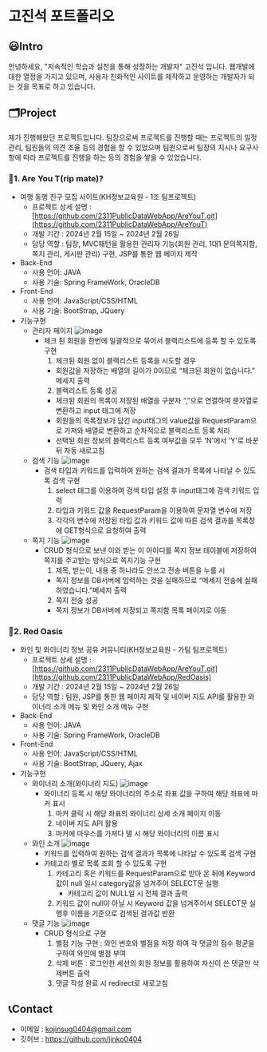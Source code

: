 # 고진석 포트폴리오

## 😃Intro
안녕하세요, "지속적인 학습과 실천을 통해 성장하는 개발자" 고진석 입니다. 웹개발에 대한 열정을 가지고 있으며, 
사용자 친화적인 사이트를 제작하고 운영하는 개발자가 되는 것을 목표로 하고 있습니다.

## 🗂Project
제가 진행해왔던 프로젝트입니다.
팀장으로써 프로젝트를 진행할 때는 프로젝트의 일정 관리, 팀원들의 의견 조율 등의 경험을 할 수 있었으며
팀원으로써 팀장의 지시나 요구사항에 따라 프로젝트를 진행을 하는 등의 경험을 쌓을 수 있었습니다.

### 🛫1. Are You T(rip mate)?
* 여행 동행 친구 모집 사이트(KH정보교육원 - 1조 팀프로젝트)
  - 프로젝트 상세 설명 : [https://github.com/2311PublicDataWebApp/AreYouT.git](https://github.com/2311PublicDataWebApp/AreYouT)
  - 개발 기간 : 2024년 2월 15일 ~ 2024년 2월 26일
  - 담당 역할 : 팀장, MVC패턴을 활용한 관리자 기능(회원 관리, 1대1 문의쪽지함, 쪽지 관리, 게시판 관리) 구현, JSP를 통한 웹 페이지 제작
* Back-End
  - 사용 언어: JAVA
  - 사용 기술: Spring FrameWork, OracleDB
* Front-End
  - 사용 언어: JavaScript/CSS/HTML
  - 사용 기술: BootStrap, JQuery
* 기능구현
  - 관리자 페이지
    ![image](https://github.com/2311PublicDataWebApp/AreYouT/assets/152952078/f1db10f9-66d8-49fd-8536-68f670ac1680)
    * 체크 된 회원을 한번에 일괄적으로 묶어서 블랙리스트에 등록 할 수 있도록 구현
      1)	체크된 회원 없이 블랙리스트 등록을 시도할 경우
        - 회원값을 저장하는 배열의 길이가 0이므로 “체크된 회원이 없습니다.” 메세지 출력
      2)	블랙리스트 등록 성공
        - 체크된 회원의 목록이 저장된 배열을 구분자 “,”으로 연결하여 문자열로 변환하고 input 태그에 저장
        - 회원들의 목록정보가 담긴 input태그의 value값을 RequestParam으로 가져와 배열로 변환하고 순차적으로 블랙리스트 등록 처리
        - 선택된 회원 정보의 블랙리스트 등록 여부값을 모두 'N'에서 'Y'로 바꾼 뒤 자동 새로고침
  - 검색 기능
    ![image](https://github.com/jinko0404/portfolio/assets/152952078/10f4bc45-8f66-4a4e-9cb8-0e0e302d962d)
    * 검색 타입과 키워드를 입력하여 원하는 검색 결과가 목록에 나타날 수 있도록 검색 구현
      1)	select 태그를 이용하여 검색 타입 설정 후 input태그에 검색 키워드 입력
      2)	타입과 키워드 값을 RequestParam을 이용하여 문자열 변수에 저장
      3)	각각의 변수에 저장된 타입 값과 키워드 값에 따른 검색 결과를 목록창에 GET형식으로 요청하여 출력
  - 쪽지 기능
    ![image](https://github.com/jinko0404/portfolio/assets/152952078/0ef87099-7f8c-4de4-b003-9c7a2d6b3cd6)
    * CRUD 형식으로 보낸 이와 받는 이 아이디를 쪽지 정보 테이블에 저장하여 쪽지를 주고받는 방식으로 쪽지기능 구현
      1)	제목, 받는이, 내용 중 하나라도 안쓰고 전송 버튼을 누를 시
        - 쪽지 정보를 DB서버에 입력하는 것을 실패하므로 “메세지 전송에 실패하였습니다.”메세지 출력
      2)	쪽지 전송 성공
        - 쪽지 정보가 DB서버에 저장되고 쪽지함 목록 페이지로 이동

### :wine_glass:2. Red Oasis
* 와인 및 와이너리 정보 공유 커뮤니티(KH정보교육원 - 가팀 팀프로젝트)
  - 프로젝트 상세 설명 : [https://github.com/2311PublicDataWebApp/AreYouT.git](https://github.com/2311PublicDataWebApp/RedOasis)
  - 개발 기간 : 2024년 2월 15일 ~ 2024년 2월 26일
  - 담당 역할 : 팀원, JSP를 통한 웹 페이지 제작 및 네이버 지도 API를 활용한 와이너리 소개 메뉴 및 와인 소개 메뉴 구현
* Back-End
  - 사용 언어: JAVA
  - 사용 기술: Spring FrameWork, OracleDB
* Front-End
  - 사용 언어: JavaScript/CSS/HTML
  - 사용 기술: BootStrap, JQuery, Ajax
* 기능구현
  - 와이너리 소개(와이너리 지도)
    ![image](https://github.com/jinko0404/portfolio/assets/152952078/af0079d5-299c-4690-92da-ab1973e8d986)
    * 와이너리 등록 시 해당 와이너리의 주소로 좌표 값을 구하여 해당 좌표에 마커 표시
      1)	마커 클릭 시 해당 좌표의 와이너리 상세 소개 페이지 이동
      2)	네이버 지도 API 활용
      3)	마커에 마우스를 가져다 댈 시 해당 와이너리의 이름 표시
  - 와인 소개
   ![image](https://github.com/jinko0404/portfolio/assets/152952078/63a718d3-c3c8-4b27-84b3-739c518985e8)
    * 키워드를 입력하여 원하는 검색 결과가 목록에 나타날 수 있도록 검색 구현
    * 카테고리 별로 목록 조회 할 수 있도록 구현
      1) 카테고리 혹은 키워드를 RequestParam으로 받아 온 뒤에 Keyword값이 null 일시 category값을 넘겨주어 SELECT문 실행
         * 카테고리 값이 NULL일 시 전체 결과 출력
      2) 키워드 값이 null이 아닐 시 Keyword 값을 넘겨주어서 SELECT문 실행후 이름을 기준으로 검색된 결과값 반환
  - 댓글 기능
    ![image](https://github.com/jinko0404/portfolio/assets/152952078/ad36c13c-fdb0-43b5-8c1b-6160e1272e29)
    * CRUD 형식으로 구현
      1)	별점 기능 구현 : 와인 번호와 별점을 저장 하여 각 댓글의 점수 평균을 구하여 와인에 별점 부여
      2)	삭제 버튼 : 로그인한 세션의 회원 정보를 활용하여 자신이 쓴 댓글만 삭제버튼 출력
      3)	댓글 작성 완료 시 redirect로 새로고침
## 📞Contact
  - 이메일 : kojinsug0404@gmail.com
  - 깃허브 : https://github.com/jinko0404

